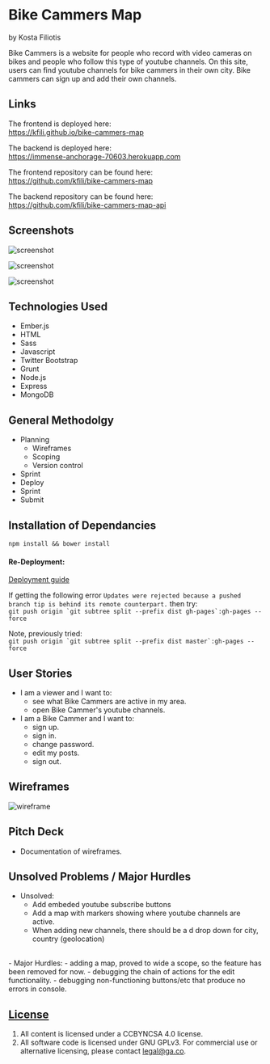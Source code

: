 # Bike Cammers Map
by Kosta Filiotis

Bike Cammers is a website for people who record with video cameras on bikes and people who follow this type of youtube channels. On this site, users can find youtube channels for bike cammers in their own city. Bike cammers can sign up and add their own channels.

## Links
The frontend is deployed here:<br>
https://kfili.github.io/bike-cammers-map

The backend is deployed here:<br>
https://immense-anchorage-70603.herokuapp.com

The frontend repository can be found here:<br>
https://github.com/kfili/bike-cammers-map

The backend repository can be found here:<br>
https://github.com/kfili/bike-cammers-map-api


## Screenshots
![screenshot](http://imgur.com/TRgY7yq.jpg)

![screenshot](http://imgur.com/QnBzqQb.jpg)

![screenshot](http://imgur.com/yeuUuNP.jpg)



## Technologies Used

- Ember.js
- HTML
- Sass
- Javascript
- Twitter Bootstrap
- Grunt
- Node.js
- Express
- MongoDB



## General Methodolgy
- Planning
  - Wireframes
  - Scoping
  - Version control
- Sprint
- Deploy
- Sprint
- Submit


## Installation of Dependancies

```npm install && bower install```

#### Re-Deployment:
[Deployment guide](https://github.com/ga-wdi-boston/ember-deployment-guide)

If getting the following error ```Updates were rejected because a pushed branch tip is behind its remote counterpart.```
then try:<br>
```git push origin `git subtree split --prefix dist gh-pages`:gh-pages --force```

Note, previously tried:<br>
```git push origin `git subtree split --prefix dist master`:gh-pages --force```



## User Stories

- I am a viewer and I want to:
  - see what Bike Cammers are active in my area.
  - open Bike Cammer's youtube channels.
- I am a Bike Cammer and I want to:
  - sign up.
  - sign in.
  - change password.
  - edit my posts.
  - sign out.

## Wireframes
![wireframe](http://imgur.com/12NrsnU.jpg)


## Pitch Deck
- Documentation of wireframes.


## Unsolved Problems / Major Hurdles
- Unsolved:
  - Add embeded youtube subscribe buttons
  - Add a map with markers showing where youtube channels are active.
  - When adding new channels, there should be a d drop down for city, country (geolocation)
<br>
- Major Hurdles:
  - adding a map, proved to wide a scope, so the feature has been removed for now.
  - debugging the chain of actions for the edit functionality.
  - debugging non-functioning buttons/etc that produce no errors in console.


## [License](LICENSE)

1.  All content is licensed under a CC­BY­NC­SA 4.0 license.
1.  All software code is licensed under GNU GPLv3. For commercial use or
    alternative licensing, please contact legal@ga.co.
